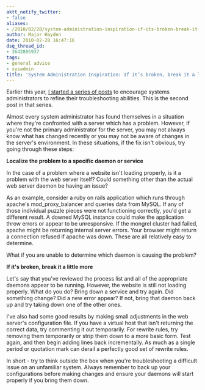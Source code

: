 ```yaml
---
aktt_notify_twitter:
- false
aliases:
- /2010/02/28/system-administration-inspiration-if-its-broken-break-it-a-little-more/
author: Major Hayden
date: 2010-02-28 16:47:16
dsq_thread_id:
- 3642805937
tags:
- general advice
- sysadmin
title: 'System Administration Inspiration: If it’s broken, break it a little more'
---
```


Earlier this year, [I started a series of posts][1] to encourage systems administrators to refine their troubleshooting abilities. This is the second post in that series.

Almost every system administrator has found themselves in a situation where they're confronted with a server which has a problem. However, if you're not the primary administrator for the server, you may not always know what has changed recently or you may not be aware of changes in the server's environment. In these situations, if the fix isn't obvious, try going through these steps:

**Localize the problem to a specific daemon or service**

In the case of a problem where a website isn't loading properly, is it a problem with the web server itself? Could something other than the actual web server daemon be having an issue?

As an example, consider a ruby on rails application which runs through apache's mod\_proxy\_balancer and queries data from MySQL. If any of those individual puzzle pieces were not functioning correctly, you'd get a different result. A downed MySQL instance could make the application throw errors or appear to be unresponsive. If the mongrel cluster had failed, apache might be returning internal server errors. Your browser might return a connection refused if apache was down. These are all relatively easy to determine.

What if you are unable to determine which daemon is causing the problem?

**If it's broken, break it a little more**

Let's say that you've reviewed the process list and all of the appropriate daemons appear to be running. However, the website is still not loading properly. What do you do? Bring down a service and try again. Did something change? Did a new error appear? If not, bring that daemon back up and try taking down one of the other ones.

I've also had some good results by making small adjustments in the web server's configuration file. If you have a virtual host that isn't returning the correct data, try commenting it out temporarily. For rewrite rules, try removing them temporarily or strip them down to a more basic form. Test again, and then begin adding lines back incrementally. As much as a single period or quotation mark can derail a perfectly good set of rewrite rules.

In short - try to think outside the box when you're troubleshooting a difficult issue on an unfamiliar system. Always remember to back up your configurations before making changes and ensure your daemons will start properly if you bring them down.

 [1]: http://rackerhacker.com/2010/01/03/a-new-year-system-administrator-inspiration/